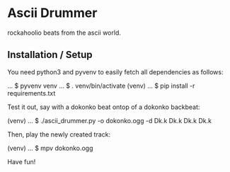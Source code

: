 Ascii Drummer
=============

rockahoolio beats from the ascii world.

Installation / Setup
--------------------

You need python3 and pyvenv to easily fetch all dependencies as follows:

... $ pyvenv venv
... $ . venv/bin/activate
(venv) ... $ pip install -r requirements.txt

Test it out, say with a dokonko beat ontop of a dokonko backbeat:

(venv) ... $ ./ascii_drummer.py -o dokonko.ogg -d Dk.k Dk.k Dk.k Dk.k

Then, play the newly created track:

(venv) ... $ mpv dokonko.ogg

Have fun!
